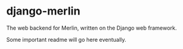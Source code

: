# django-merlin
The web backend for Merlin, written on the Django web framework.

Some important readme will go here eventually.

